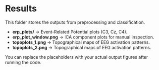 # Results

This folder stores the outputs from preprocessing and classification.

- **erp_plots/** → Event-Related Potential plots (C3, Cz, C4).  
- **erp_plot_window.png** → ICA component plots for manual inspection.  
- **topoplots_1.png** → Topographical maps of EEG activation patterns.
- **topoplots_2.png** → Topographical maps of EEG activation patterns.

You can replace the placeholders with your actual output figures after running the code.
